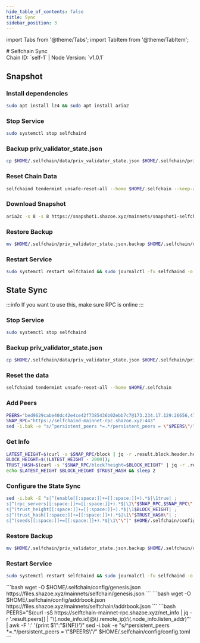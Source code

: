 ```yaml
---
hide_table_of_contents: false
title: Sync
sidebar_position: 3
---
```


import Tabs from '@theme/Tabs';
import TabItem from '@theme/TabItem';

<div className="h1-with-icon icon-selfchain">
# Selfchain Sync
</div>
<span className="sub-lines"> 
Chain ID: `self-1` | Node Version: `v1.0.1`
</span>

<Tabs>
  <TabItem value="snapshot" label="Snapshot" default>

## Snapshot

### Install dependencies

```bash
sudo apt install lz4 && sudo apt install aria2
```

### Stop Service

```bash
sudo systemctl stop selfchaind
```

### Backup priv_validator_state.json

```bash
cp $HOME/.selfchain/data/priv_validator_state.json $HOME/.selfchain/priv_validator_state.json.backup
```

### Reset Chain Data

```bash
selfchaind tendermint unsafe-reset-all --home $HOME/.selfchain --keep-addr-book
```

### Download Snapshot

```bash
aria2c -x 8 -s 8 https://snapshot1.shazoe.xyz/mainnets/snapshot1-selfchain.tar.lz4 && lz4 -c -d snapshot1-selfchain.tar.lz4 | tar -x -C $HOME/.selfchain && rm snapshot1-selfchain.tar.lz4
```

### Restore Backup

```bash
mv $HOME/.selfchain/priv_validator_state.json.backup $HOME/.selfchain/data/priv_validator_state.json
```

### Restart Service

```bash
sudo systemctl restart selfchaind && sudo journalctl -fu selfchaind -o cat
```

  </TabItem>
  <TabItem value="statesync" label="StateSync">

## State Sync

:::info
If you want to use this, make sure RPC is online
:::

### Stop Service

```bash
sudo systemctl stop selfchaind
```

### Backup priv_validator_state.json

```bash
cp $HOME/.selfchain/data/priv_validator_state.json $HOME/.selfchain/priv_validator_state.json.backup
```

### Reset the data

```bash
selfchaind tendermint unsafe-reset-all --home $HOME/.selfchain
```

### Add Peers

```bash
PEERS="bed9629cabe40dc42e4ce42f7385436b02ebb7c7@173.234.17.129:26656,473303f1a0dff43121cff9b7a12b5b39a42bc46c@37.27.31.253:26656,c87c1b17045b27fd14b13d7dbb3469a2248cb1f7@95.217.204.58:24356,b844793daeffaedfcdbd5b08688cd10e1859d678@37.120.245.116:26656,12ee3086924cd372f9b246f2fd62f168d8e1956f@35.246.137.252:26656,761ebdb799904dc67497dac749dffa6bf3ffb1f7@51.91.154.241:26656,790544e857cfe673cab570668131aa7ae2be7e5d@178.63.100.102:26656,6ca2f5faaac9eb9515d12e4437dda9f5b92fe75a@185.185.80.16:27656,34c3a8a2955b4d6e5deef15c6b091250f5878afe@18.117.74.150:26656,c597aa118302d417e039e5a81d722422e73c85e1@135.125.67.229:26656,b3d49f5754fef88f26d00855e7317facf4f69e83@34.107.59.232:26656,e9376f40ac2b672e9f2f66ad212f59801d53afe8@178.162.165.193:26656,637077d431f618181597706810a65c826524fd74@5.9.151.56:24356,07291598c904b1a007c95c1ad65726ec89e86957@149.50.96.153:26656,ca615e31000fa4c6d306fe3ef660a9073fd5b841@65.109.57.180:26656,3adb5b75adf8327bb95744d7af6bae500d93f0d7@37.27.58.244:33656,175adb6fbc838fbebd5b5a38c11eb0b281f0e32d@34.159.217.146:26656,9949c2ab29bad0feeab63248ba33be3c695225cd@65.109.124.52:24356,3747951f83396d549af9e6695fff78f8448f560c@5.75.179.6:11356,760e81fb4399f84bb4812910df871dda47a338fc@135.181.57.156:24356,507c41a0e7d0bb49c3fc62fa2fbc489a67686a18@156.59.230.130:26656,57e9f8a2ecc83619b894ffd5ee515c5d16c580f8@100.42.187.8:10156,ec167976c747aaa8b31a3f8fd123cb6cca1f2583@35.242.223.62:26656,4c8b8296e767cf3d67355dba98781ee0348e87ea@144.76.30.94:30056,f888b80b3400c2a9928c9f7be05214cad148b34b@18.179.157.124:26656,0bf3b065ca0c53a49e9bfed6e1a23aa8318e85da@95.217.148.179:30656,a96b7c56cb64c16917a629c9ae0f3b3c0aea584c@34.159.240.168:26656,e9f2bfbf5cddb0a792148dff3f0b3520d3c63a0f@65.109.92.241:3056,2906a1636c70ea29856f3d846a897a97c97ac86f@34.107.92.166:26656,8c748ed54d18f42ad15645f36c149ef9c00f09e3@34.89.135.59:26656,1e8aba6c7d2e33545353d073006ea9815c641158@46.4.64.123:26656,05f4912df9e18205b5707ba8e2374e6d0e9fa95a@162.55.245.254:27656,5fec0f158870a9e82e8a48fed83a78d567fb639a@167.235.12.38:22156,6a3a0db2763d8222d00af55cbbe35824a39c8292@176.9.183.45:34656,c743758973f5543578949228ff623918a4b43c54@165.232.177.11:26656,2f547f93392d7351c74a0d8cae1d44f172cf32e5@64.227.156.23:26656,61f70b8b37b9a0755b95dac7d57a8c2cc45ea4ea@65.109.78.80:24356,9d7dbaa0cb7f28ab8926c738860c18bd6d00aaaf@168.119.75.89:26656,49f5167151225c0355d1135b1856546f9276d74a@213.239.220.52:25656,1b9693077773f2f986191b44169e447e0bb56dcc@185.225.191.108:36656,9e314854602573cd87ee63c66d24326d67c8454c@65.21.198.100:12856,b307b56b94bd3a02fcad5b6904464a391e13cf48@128.199.33.181:26656,f958f4e2d1384514ed8c62b1bc753d0b8a8d0430@167.235.102.45:24656,9512a59cf93b987aff830148421a514cacb8a1b8@170.64.141.15:26656,6ae10267d8581414b37553655be22297b2f92087@174.138.25.159:26656,7bad33a03bec7c0bd174a386045d5ff583b39570@95.216.7.84:36656,8b550eaf0d044d5234c1b78d0e7cbe6dbe7933e1@198.7.123.210:11356,cf97538e0ba73bff425d48251dbcdc88634d995f@65.108.193.26:20656,597482f116437fef43d401de88df976e53056511@51.77.54.5:26696,4fe1c6741fa525a7462375025aeef42039246cc1@35.246.171.68:26656,eeb793482d2957e760b65c37978ad5ba3528bbd9@65.108.66.174:41656,98b377f4ddc9031ced40cf7685e6ac4ac1f95dae@142.132.248.214:26656,7efdc46e50e03e1f1208c8f276047b7fea345cc8@35.246.252.172:26656,7a9038d1efd34c7f3baea17d8822262a981568b1@217.182.136.79:30156,c139f537755d5614a3ceaeb0f01b03be94e7ecb5@162.19.171.121:26656,c148030a2effe2cfd01e57090647ac5935f4398f@23.105.164.129:26656,0a67ac1518c816e1927554dfc17c47f4ee457bcb@168.119.75.88:36656,5394c55f1bad5cf011d0f43901cc9ad2a1a727e7@95.217.128.197:26656,5bfe7ec3ce0fbbf6d724dc85edef31c23b0a5e5e@94.130.138.48:41656,7f75c0e8a7f5f60b587f4acd805f871445367b4b@37.27.129.24:11656,52130bea53e3286292fcbf6753f6f57f3b40e138@65.108.232.168:12656,923758c6f7adaec3c9a668dc74ba28fda7066b1c@65.109.120.211:24656,bbfa092023e4fbe6b90abe19449bce3cc1c83594@113.176.163.161:26656,08bc9afd0cac4ae6cf8f1877920b0cc7e58a6f42@65.109.99.157:40009"
SNAP_RPC="https://selfchaind-mainnet-rpc.shazoe.xyz:443"
sed -i.bak -e "s/^persistent_peers *=.*/persistent_peers = \"$PEERS\"/" $HOME/.selfchain/config/config.toml
```

### Get Info

```bash
LATEST_HEIGHT=$(curl -s $SNAP_RPC/block | jq -r .result.block.header.height);
BLOCK_HEIGHT=$((LATEST_HEIGHT - 2000));
TRUST_HASH=$(curl -s "$SNAP_RPC/block?height=$BLOCK_HEIGHT" | jq -r .result.block_id.hash)
echo $LATEST_HEIGHT $BLOCK_HEIGHT $TRUST_HASH && sleep 2
```

### Configure the State Sync

```bash
sed -i.bak -E "s|^(enable[[:space:]]+=[[:space:]]+).*$|\1true| ;
s|^(rpc_servers[[:space:]]+=[[:space:]]+).*$|\1\"$SNAP_RPC,$SNAP_RPC\"| ;
s|^(trust_height[[:space:]]+=[[:space:]]+).*$|\1$BLOCK_HEIGHT| ;
s|^(trust_hash[[:space:]]+=[[:space:]]+).*$|\1\"$TRUST_HASH\"| ;
s|^(seeds[[:space:]]+=[[:space:]]+).*$|\1\"\"|" $HOME/.selfchain/config/config.toml
```

### Restore Backup

```bash
mv $HOME/.selfchain/priv_validator_state.json.backup $HOME/.selfchain/data/priv_validator_state.json
```

### Restart Service

```bash
sudo systemctl restart selfchaind && sudo journalctl -fu selfchaind -o cat
```

</TabItem>
<TabItem value="genesis" label="Genesis">
```bash
wget -O $HOME/.selfchain/config/genesis.json https://files.shazoe.xyz/mainnets/selfchain/genesis.json
```
</TabItem>
<TabItem value="Addrbook" label="Addrbook">
```bash
wget -O $HOME/.selfchain/config/addrbook.json https://files.shazoe.xyz/mainnets/selftchain/addrbook.json
```
</TabItem>
<TabItem value="peers" label="Peers">
```bash
PEERS="$(curl -sS https://selftchain-mainnet-rpc.shazoe.xyz/net_info | jq -r '.result.peers[] | "\(.node_info.id)@\(.remote_ip):\(.node_info.listen_addr)"' | awk -F ':' '{print $1":"$(NF)}')"
sed -i.bak -e "s/^persistent_peers *=.*/persistent_peers = \"$PEERS\"/" $HOME/.selfchain/config/config.toml
```
</TabItem>
</Tabs>
